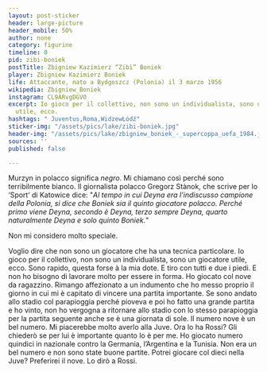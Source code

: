 ```yaml
---
layout: post-sticker
header: large-picture
header_mobile: 50%
author: none
category: figurine
timeline: 0
pid: zibi-boniek
postTitle: Zbigniew Kazimierz “Zibì” Boniek
player: Zbigniew Kazimierz Boniek
life: Attaccante, nato a Bydgoszcz (Polonia) il 3 marzo 1956
wikipedia: Zbigniew_Boniek
instagram: CL9ARvgDGVO
excerpt: Io gioco per il collettivo, non sono un individualista, sono un giocatore
  utile, ecco.
hashtags: " Juventus,Roma,WidzewŁódź"
sticker-img: "/assets/pics/lake/zibi-boniek.jpg"
header-img: "/assets/pics/lake/zbigniew_boniek_-_supercoppa_uefa_1984.jpg"
sources: ''
published: false

---
```

Murzyn in polacco significa _negro_. Mi chiamano così perché sono terribilmente bianco. Il giornalista polacco Gregorz Stànok, che scrive per lo ‘Sport’ di Katowice dice: "_Al tempo in cui Deyna era l’indiscusso campione della Polonia, si dice che Boniek sia il quinto giocatore polacco. Perché primo viene Deyna, secondo è Deyna, terzo sempre Deyna, quarto naturalmente Deyna e solo quinto Boniek._"  
  
Non mi considero molto speciale.

Voglio dire che non sono un giocatore che ha una tecnica particolare. Io gioco per il collettivo, non sono un individualista, sono un giocatore utile, ecco. Sono rapido, questa forse à la mia dote. E tiro con tutti e due i piedi. E non ho bisogno di lavorare molto per essere in forma. Ho giocato col nove da ragazzino. Rimango affezionato a un indumento che ho messo proprio il giorno in cui mi è capitato di vincere una partita importante. Se sono andato allo stadio col parapioggia perché pioveva e poi ho fatto una grande partita e ho vinto, non ho vergogna a ritornare allo stadio con lo stesso parapioggia per la partita seguente anche se è una giornata di sole. Il numero nove è un bel numero. Mi piacerebbe molto averlo alla Juve. Ora lo ha Rossi? Gli chiederò se per lui è importante quanto lo è per me. Ho giocato numero quindici in nazionale contro la Germania, l’Argentina e la Tunisia. Non era un bel numero e non sono state buone partite. Potrei giocare col dieci nella Juve? Preferirei il nove. Lo dirò a Rossi.